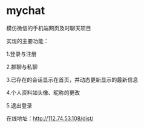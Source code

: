 # mychat
模仿微信的手机端网页及时聊天项目

实现的主要功能：

1.登录与注册

2.群聊与私聊

3.已存在的会话显示在首页，并动态更新显示的最新信息

4.个人资料如头像、昵称的更改

5.退出登录

在线地址：http://112.74.53.108/dist/
